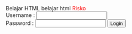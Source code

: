<head>
				Belajar HTML
</head>
<body>
				belajar html
<font color="red">Risko</font><br>
</body>
<form>
				Username : <input name ="Username"type="text"
				id="Username"/>
				<br>
				Password : <input name ="Password"
				type ="Password" id ="********"
</form>
<form>
				<input type ="Submit" value ="Login"/>
</form>
